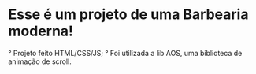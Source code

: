 # Esse é um projeto de uma Barbearia moderna!
° Projeto feito HTML/CSS/JS;
° Foi utilizada a lib AOS, uma biblioteca de animação de scroll.
